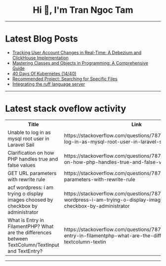 <h1 align="center">Hi 👋, I'm Tran Ngoc Tam</h1>

---

# Latest Blog Posts 
<!-- BLOG-POST-LIST:START -->
- [Tracking User Account Changes in Real-Time: A Debezium and ClickHouse Implementation](https://dev.to/ranjbaryshahab/tracking-user-account-changes-in-real-time-a-debezium-and-clickhouse-implementation-350)
- [Mastering Classes and Objects in Programming: A Comprehensive Guide](https://dev.to/shubham_kolkar/mastering-classes-and-objects-in-programming-a-comprehensive-guide-4j12)
- [40 Days Of Kubernetes &lpar;14/40&rpar;](https://dev.to/sina14/40-days-of-kubernetes-1440-m3a)
- [Recommended Project: Searching for Specific Files](https://dev.to/labex/recommended-project-searching-for-specific-files-5cmc)
- [Integrating the ruff language server](https://dev.to/jackhodkinson/integrating-the-ruff-language-server-13pa)
<!-- BLOG-POST-LIST:END -->

---

# Latest stack oveflow activity
<table>
  <tr><th>Title</th><th>Link</th></tr>
  <!-- STACKOVERFLOW:START --><tr><td>Unable to log in as mysql root user in Laravel Sail</td><td>https://stackoverflow.com/questions/78751109/unable-to-log-in-as-mysql-root-user-in-laravel-sail</td></tr><tr><td>Clarification on how PHP handles true and false values</td><td>https://stackoverflow.com/questions/78751038/clarification-on-how-php-handles-true-and-false-values</td></tr><tr><td>GET URL parameters with rewrite rule</td><td>https://stackoverflow.com/questions/78750893/get-url-parameters-with-rewrite-rule</td></tr><tr><td>acf wordpress: i am trying o display images choosed by checkbox by administrator</td><td>https://stackoverflow.com/questions/78750885/acf-wordpress-i-am-trying-o-display-images-choosed-by-checkbox-by-administrator</td></tr><tr><td>What is Entry in FilamentPHP? What are the differences between TextColumn/TextInput and TextEntry?</td><td>https://stackoverflow.com/questions/78750798/what-is-entry-in-filamentphp-what-are-the-differences-between-textcolumn-textin</td></tr><!-- STACKOVERFLOW:END -->
</table>

---


